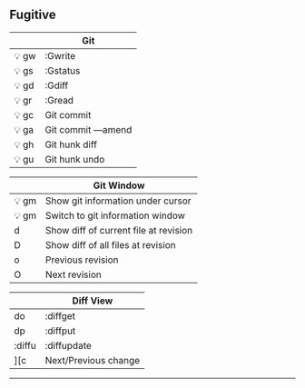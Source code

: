 Fugitive
---------

|       | **Git**           |
|-------|-------------------|
| 💡 gw | :Gwrite           |
| 💡 gs | :Gstatus          |
| 💡 gd | :Gdiff            |
| 💡 gr | :Gread            |
| 💡 gc | Git commit        |
| 💡 ga | Git commit —amend |
| 💡 gh | Git hunk diff     |
| 💡 gu | Git hunk undo     |

|       | **Git Window**                        |
|-------|---------------------------------------|
| 💡 gm | Show git information under cursor     |
| 💡 gm | Switch to git information window      |
| d     | Show diff of current file at revision |
| D     | Show diff of all files at revision    |
| o     | Previous revision                     |
| O     | Next revision                         |

|        | **Diff View**        |
|--------|----------------------|
| do     | :diffget             |
| dp     | :diffput             |
| :diffu | :diffupdate          |
| ][c    | Next/Previous change |

***
